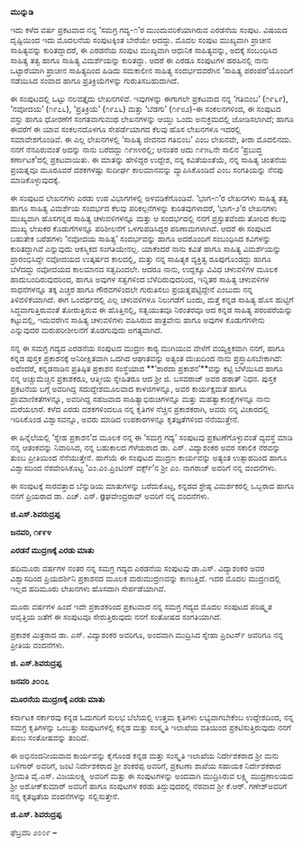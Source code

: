 # 

**ಮುನ್ನುಡಿ**

ಇದು ಕಳೆದ ವರ್ಷ ಪ್ರಕಟವಾದ ನನ್ನ ‘ಸಮಗ್ರ ಗದ್ಯ-೧’ರ ಮುಂದುವರಿಕೆಯಾಗಿರುವ ಎರಡನೆಯ ಸಂಪುಟ. ವಿಷಯದ ದೃಷ್ಟಿಯಿಂದ ಇದು ಮೊದಲನೆಯ ಸಂಪುಟಕ್ಕಿಂತ ಬೇರೆಯೇ ಆದದ್ದು. ಮೊದಲ ಸಂಪುಟ ಮುಖ್ಯವಾಗಿ ಪ್ರಾಚೀನ ಸಾಹಿತ್ಯವನ್ನು ಕುರಿತದ್ದಾದರೆ, ಈ ಎರಡನೆಯ ಸಂಪುಟ ಮುಖ್ಯವಾಗಿ ಆಧುನಿಕ ಸಾಹಿತ್ಯವನ್ನು, ಅದಕ್ಕೆ ಸಂಬಂಧಿಸಿದ ಸಾಹಿತ್ಯ ತತ್ವ ಹಾಗೂ ಸಾಹಿತ್ಯ ವಿಮರ್ಶೆಯನ್ನು ಕುರಿತದ್ದು. ಆದರೆ ಈ ಎರಡೂ ಸಂಪುಟಗಳ ಹರಹಿನಲ್ಲಿ ನಾನು ಒಟ್ಟಾರೆಯಾಗಿ ಪ್ರಾಚೀನ ಸಾಹಿತ್ಯದಿಂದ ಹಿಡಿದು ಸಮಕಾಲೀನ ಸಾಹಿತ್ಯ ಸಂದರ್ಭದವರೆಗಿನ ‘ಸಾಹಿತ್ಯ ಪರಂಪರೆ’ಯೊಂದಿಗೆ ನಡೆಯಿಸಿದ ಸಂವಾದ ಹಾಗೂ ಪ್ರತಿಕ್ರಿಯೆಗಳನ್ನು ಗುರುತಿಸಬಹುದಾಗಿದೆ.

ಈ ಸಂಪುಟದಲ್ಲಿ ಒಟ್ಟು ನಲವತ್ತೈದು ಲೇಖನಗಳಿವೆ. ಇವುಗಳನ್ನು ಈಗಾಗಲೇ ಪ್ರಕಟವಾದ ನನ್ನ ‘ಗತಿಬಿಂಬ’ \(೧೯೬೯\), ‘ನವೋದಯ’ \(೧೯೭೬\), ‘ಪ್ರತಿಕ್ರಿಯೆ’ \(೧೯೭೬\) ಮತ್ತು ‘ಬೆಡಗು’ \(೧೯೮೨\)-ಈ ಸಂಕಲನಗಳಿಂದ, ಈ ಸಂಪುಟದ ವಸ್ತು ಹಾಗೂ ಧೋರಣೆಗೆ ಸಂಗತವಾಗುವಂಥ ಲೇಖನಗಳನ್ನು ಆಯ್ದು ಒಂದು ಅನುಕ್ರಮದಲ್ಲಿ ಜೋಡಿಸಲಾಗಿದೆ; ಹಾಗೂ ಈವರೆಗೆ ಈ ಯಾವ ಸಂಕಲನದೊಳಗೂ ಸೇಪರ್ಡೆಯಾಗದ ಕೆಲವು ಹೊಸ ಲೇಖನಗಳೂ ಇದರಲ್ಲಿ ಸಮಾವೇಶಗೊಂಡಿವೆ. ಈ ಎಲ್ಲ ಲೇಖನಗಳಲ್ಲಿ ‘ಸಾಹಿತ್ಯ ಜೀವನದ ಗತಿಬಿಂಬ’ ಎಂಬ ಲೇಖನವೇ, ತೀರಾ ಮೊದಲಿನದು. ನನಗೆ ನೆನಪಿರುವಂತೆ ಅದನ್ನು ನಾನು ಬರೆದದ್ದು ೧೯೫೪ರಲ್ಲಿ; ಆನಂತರ ಅದು ೧೯೫೬ನೇ ಸಾಲಿನ ‘ಪ್ರಬುದ್ಧ ಕರ್ಣಾಟಕ’ದಲ್ಲಿ ಪ್ರಕಟವಾಯಿತು. ಈ ಮಾತನ್ನು ಹೇಳಿದ್ದರ ಉದ್ದೇಶ, ನನ್ನ ಕವಿತೆಯಂತೆಯೆ, ನನ್ನ ಸಾಹಿತ್ಯ ಚಿಂತನೆಯ ಪ್ರಯತ್ನವೂ ಮೂರೂವರೆ ದಶಕಗಳಷ್ಟು ಸುದೀರ್ಘ ಕಾಲಮಾನವನ್ನು ವ್ಯಾಪಿಸಿಕೊಂಡಿದೆ ಎಂಬ ಸಂಗತಿಯನ್ನು ನೆನಪು ಮಾಡಿಕೊಳ್ಳುವುದಕ್ಕೆ.

ಈ ಸಂಪುಟದ ಲೇಖನಗಳು ಎರಡು ಉಪ ವಿಭಾಗಗಳಲ್ಲಿ ಅಳವಡಿಕೆಗೊಂಡಿವೆ. ‘ಭಾಗ-೧’ರ ಲೇಖನಗಳು ಸಾಹಿತ್ಯ ತತ್ವ ಹಾಗೂ ಸಾಹಿತ್ಯ ವಿಮರ್ಶೆಯ ಸಂದರ್ಭದ ಕೆಲವು ಪರಿಕಲ್ಪನೆಗಳನ್ನು ಕುರಿತವುಗಳಾದರೆ, ‘ಭಾಗ-೨’ರ ಲೇಖನಗಳು ಮುಖ್ಯವಾಗಿ ಹೊಸಗನ್ನಡ ಸಾಹಿತ್ಯ ಚಳುವಳಿಗಳನ್ನೂ ಮತ್ತು ಆ ಸಂದರ್ಭದಲ್ಲಿ ನನಗೆ ಪ್ರಸ್ತುತವೆಂದು ತೋರಿದ ಕೆಲವು ಮುಖ್ಯ ಲೇಖಕರ ಕೊಡುಗೆಗಳನ್ನೂ ಪರಿಶೀಲನೆಗೆ ಒಳಗುಪಡಿಸಿದ್ದರ ಪರಿಣಾಮಗಳಾಗಿವೆ. ಆದರೆ ಈ ಸಂಪುಟದ ಬಹುತೇಕ ಬರೆಹಗಳು ‘ನವೋದಯ ಸಾಹಿತ್ಯ’ ಸಂದರ್ಭವನ್ನು ಹಾಗೂ ಅದರೊಂದಿಗೆ ಸಂಬಂಧಿಸಿದ ಕವಿಗಳನ್ನು ಕುರಿತದ್ದಾಗಿವೆ ಎನ್ನುವುದು ಆಕಸ್ಮಿಕದ ಸಂಗತಿಯೇನಲ್ಲ. ಯಾಕೆಂದರೆ ನಾನು ಕವಿತೆ ಹಾಗೂ ಸಾಹಿತ್ಯ ವಿಮರ್ಶೆಯನ್ನು ಪ್ರಾರಂಭಿಸಿದ್ದೇ ನವೋದಯದ ಉತ್ಕರ್ಷದ ಕಾಲದಲ್ಲಿ, ಮತ್ತು ನನ್ನ ಸಾಹಿತ್ಯಕ ವ್ಯಕ್ತಿತ್ವ ರೂಪುಗೊಂಡದ್ದು ಹಾಗೂ ಬೆಳೆದದ್ದು ನವೋದಯದ ಕಾಲಮಾನದ ಸತ್ವದಿಂದಲೇ. ಆದರೂ ನಾನು, ಉದ್ದಕ್ಕೂ ವಿವಿಧ ಚಳುವಳಿಗಳ ಮೂಲಕ ಹಾದುಬಂದಿರುವುದರಿಂದ, ಹಾಗೂ ಅವುಗಳ ಸತ್ವಗಳಿಂದ ಬೆಳೆದಿರುವುದರಿಂದ, ಇನ್ನಿತರ ಸಾಹಿತ್ಯ ಚಳುವಳಿಗಳ ಸಾಧನೆಗಳನ್ನೂ ತಕ್ಕ ಎಚ್ಚರ ಹಾಗೂ ಗೌರವಗಳಿಂದಲೇ ಗುರುತಿಸಲು ಪ್ರಯತ್ನಪಟ್ಟಿದ್ದೇನೆ ಎಂಬುದು ನನ್ನ ತಿಳಿವಳಿಕೆಯಾಗಿದೆ. ಈಗ ಒಂದರ್ಥದಲ್ಲಿ ಎಲ್ಲ ಚಳುವಳಿಗಳೂ ನಿಲುಗಡೆಗೆ ಬಂದು, ಮತ್ತೆ ಕನ್ನಡ ಸಾಹಿತ್ಯ ಹೊಸ ಹುಟ್ಟಿಗೆ ಸಿದ್ಧವಾಗುತ್ತಿರುವಂತೆ ತೋರುತ್ತಿರುವ ಈ ಹೊತ್ತಿನಲ್ಲಿ, ಸತ್ವಯುತವೂ ನಿರಂತರವೂ ಆದ ಕನ್ನಡ ಸಾಹಿತ್ಯ ಪರಂಪರೆಯನ್ನು ಕಟ್ಟುವಲ್ಲಿ, ಇದುವರೆಗಿನ ಸಾಹಿತ್ಯ ಚಳುವಳಿಗಳು ವಹಿಸಿರುವ ಪಾತ್ರವೇನು ಹಾಗೂ ಅವುಗಳ ಕೊಡುಗೆಗಳೇನು ಎನ್ನುವುದರ ಮರುಪರೀಶೀಲನೆಗೆ ತೊಡಗುವುದು ಅಗತ್ಯವಾಗಿದೆ.

ನನ್ನ ಈ ಸಮಗ್ರ ಗದ್ಯದ ಎರಡನೆಯ ಸಂಪುಟದ ಮುದ್ರಣ ಕಾರ‍್ಯ ಮುಗಿಯುವ ವೇಳೆಗೆ ವಯ್ಯಕ್ತಿಕವಾಗಿ ನನಗೆ, ಹಾಗೂ ಕನ್ನಡ ಪುಸ್ತಕ ಪ್ರಕಾಶನಕ್ಕೆ ಅನಿರೀಕ್ಷಿತವಾಗಿ ಒದಗಿದ ಆಘಾತವನ್ನು ಅತ್ಯಂತ ದುಃಖದಿಂದ ನಾನು ಪ್ರಸ್ತಾಪಿಸಬೇಕಾಗಿದೆ: ಅದೆಂದರೆ, ಕನ್ನಡನಾಡಿನ ಪ್ರತಿಷ್ಠಿತ ಪ್ರಕಾಶನ ಸಂಸ್ಥೆಯಾದ **‘ಶಾರದಾ ಪ್ರಕಾಶನ’**ವನ್ನು ಕಟ್ಟಿ ಬೆಳೆಯಿಸಿದ ಹಾಗೂ ನನ್ನ ಅಚ್ಚುಮೆಚ್ಚಿನ ಪ್ರಕಾಶಕರೂ, ಆತ್ಮೀಯ ಸ್ನೇಹಿತರೂ ಆದ ಶ್ರೀ ಜಿ. ಬಸವರಾಜ್ ಅವರ ಹಠಾತ್ ನಿಧನ. ಪುಸ್ತಕ ಪ್ರಕಟನೆಯ ಬಗ್ಗೆ ಅವರಿಗಿದ್ದ ಸದುದ್ದೇಶಮೂಲವಾದ ಕಾಳಜಿಗಳನ್ನೂ, ಅವರ ಕಾರ್ಯಕ್ಷಮತೆ ಹಾಗೂ ಪ್ರಾಮಾಣಿಕತೆಗಳನ್ನೂ, ಅವರಿಗಿದ್ದ ಸಹಜವಾದ ಸಾಹಿತ್ಯಾಭಿರುಚಿಗಳನ್ನೂ ಮತ್ತು ಮಹತ್ವಾಕಾಂಕ್ಷೆಗಳನ್ನೂ ನಾನು ಮರೆಯಲಾರೆ. ಕಳೆದ ಎರಡು ದಶಕಗಳಿಂದಲೂ ನನ್ನ ಕೃತಿಗಳ ನೆಚ್ಚಿನ ಪ್ರಕಾಶಕರಾಗಿ, ಅವರು ನನ್ನ ವಿಚಾರದಲ್ಲಿ ಇರಿಸಿಕೊಂಡ ವಿಶ್ವಾಸವನ್ನೂ, ಅವರು ಮಾಡಿದ ಉಪಕಾರಗಳನ್ನೂ ಕೃತಜ್ಞತೆಗಳಿಂದ ನೆನೆಯುತ್ತೇನೆ.

ಈ ಹಿನ್ನೆಲೆಯಲ್ಲಿ ‘ಸ್ನೇಹ ಪ್ರಕಾಶನ’ದ ಮೂಲಕ ನನ್ನ ಈ ‘ಸಮಗ್ರ ಗದ್ಯ’ ಸಂಪುಟವು ಪ್ರಕಟಣೆಗೊಳ್ಳುವಂತೆ ವ್ಯವಸ್ಥೆ ಮಾಡಿ ನನ್ನ ಆತಂಕವನ್ನು ನಿವಾರಿಸಿದ, ನನ್ನ ಬಹುಕಾಲದ ಗೆಳೆಯರಾದ ಡಾ. ಎಸ್. ವಿದ್ಯಾಶಂಕರ ಅವರ ಸಕಾಲಿಕ ನೆರವನ್ನು ತುಂಬ ಪ್ರೀತಿಯಿಂದ ನೆನೆಯುತ್ತೇನೆ. ಹಾಗೆಯೆ ಈ ಸಂಪುಟದ ಮುದ್ರಣ ಕಾರ್ಯವನ್ನು ಅತ್ಯಂತ ಉತ್ಸಾಹದಿಂದ ಹಾಗೂ ವಿಶ್ವಾಸದಿಂದ ನೆರವೇರಿಸಿಕೊಟ್ಟ ‘ಎಂ.ಎಂ.ಪ್ರಿಂಟಿಂಗ್ ವರ್ಕ್ಸ್’ನ ಶ್ರೀ ಎಂ. ನಾಗರಾಜ್ ಅವರಿಗೆ ನನ್ನ ವಂದನೆಗಳು.

ಈ ಸಂಪುಟಕ್ಕೆ ಸಾರವತ್ತಾದ ಬೆನ್ನುಡಿಯ ಮಾತುಗಳನ್ನು ಬರೆದುಕೊಟ್ಟ, ಕನ್ನಡದ ಶ್ರೇಷ್ಠ ವಿಮರ್ಶಕರಲ್ಲಿ ಒಬ್ಬರಾದ ಹಾಗೂ ನನಗೆ ಪ್ರಿಯರಾದ ಡಾ. ಎಚ್. ಎಸ್. gಘವೇಂದ್ರರಾವ್ ಅವರಿಗೆ ನನ್ನ ವಂದನೆಗಳು.

**ಜಿ.ಎಸ್.ಶಿವರುದ್ರಪ್ಪ**

**ಜನವರಿ, ೧೯೯೪**



**ಎರಡನೆ ಮುದ್ರಣಕ್ಕೆ ಎರಡು ಮಾತು**

ಹದಿಮೂರು ವರ್ಷಗಳ ನಂತರ ನನ್ನ ಸಮಗ್ರ ಗದ್ಯದ ಎರಡನೆಯ ಸಂಪುಟವು ಡಾ.ಎಸ್. ವಿದ್ಯಾಶಂಕರ ಅವರ ವಿಶ್ವಾಸದಿಂದ ಪ್ರಿಯದರ್ಶಿನಿ ಪ್ರಕಾಶನದ ಮೂಲಕ ಮರುಮುದ್ರಣವನ್ನು ಕಾಣುತ್ತಿದೆ. ಇದರ ಮೊದಲ ಮುದ್ರಣದಲ್ಲಿ ಇಲ್ಲದ ಹದಿಮೂರು ಲೇಖನಗಳು ಹೊಸದಾಗಿ ಸೇರ್ಪಡೆಯಾಗಿವೆ.

ಮೂರು ವರ್ಷಗಳ ಹಿಂದೆ ಇದೇ ಪ್ರಕಾಶಕರಿಂದ ಪ್ರಕಟವಾದ ನನ್ನ ಸಮಗ್ರ ಗದ್ಯದ ಮೊದಲ ಸಂಪುಟದ ಪರಿಷ್ಕೃತ ಆವೃತ್ತಿಯ ಜತೆಗೆ ಈ ಸಂಪುಟವೂ ಸೇರುತ್ತಿರುವುದು ನನಗೆ ಸಂತೋಷದ ಸಂಗತಿಯಾಗಿದೆ.

ಪ್ರಕಾಶಕ ಮಿತ್ರರಾದ ಡಾ. ಎಸ್. ವಿದ್ಯಾಶಂಕರ ಅವರಿಗೂ, ಅಂದವಾಗಿ ಮುದ್ರಿಸಿದ ಸ್ನೇಹಾ ಪ್ರಿಂಟರ್ಸ್ ಅವರಿಗೂ ನನ್ನ ಪ್ರೀತಿಯ ವಂದನೆಗಳು.

**ಜಿ. ಎಸ್.ಶಿವರುದ್ರಪ್ಪ**

**ಜನವರಿ ೨೦೦೭**



**ಮೂರನೆಯ ಮುದ್ರಣಕ್ಕೆ ಎರಡು ಮಾತು**

ಕರ್ನಾಟಕ ಸರ್ಕಾರವು ಕನ್ನಡ ಓದುಗರಿಗೆ ಸುಲಭ ಬೆಲೆಯಲ್ಲಿ ಉತ್ತಮ ಕೃತಿಗಳು ಲಭ್ಯವಾಗಬೇಕೆಂಬ ಉದ್ದೇಶದಿಂದ, ನನ್ನ ಸಮಗ್ರ ಕೃತಿಗಳನ್ನು ಒಂಬತ್ತು ಸಂಪುಟಗಳಲ್ಲಿ ಕನ್ನಡ ಮತ್ತು ಸಂಸ್ಕೃತಿ ಇಲಾಖೆಯ ವತಿಯಿಂದ ಪ್ರಕಟಿಸುತ್ತಿರುವುದು ನನಗೆ ತುಂಬ ಸಂತೋಷವನ್ನು ತಂದಿದೆ.

ಈ ಅಭಿನಂದನೀಯವಾದ ಕಾರ್ಯವನ್ನು ಕೈಗೊಂಡ ಕನ್ನಡ ಮತ್ತು ಸಂಸ್ಕೃತಿ ಇಲಾಖೆಯ ನಿರ್ದೇಶಕರಾದ ಶ್ರೀ ಮನು ಬಳಿಗಾರ್ ಅವರಿಗೆ, ಜಂಟಿ ನಿರ್ದೇಶಕರಾದ ಶ್ರೀ ಶಂಕರಪ್ಪ ಅವರಿಗೆ, ಪ್ರಕಟಣಾ ಶಾಖೆಯ ಸಹಾಯಕ ನಿರ್ದೇಶಕರಾದ ಶ್ರೀಮತಿ ವೈ.ಎಸ್. ವಿಜಯಲಕ್ಷ್ಮಿ ಅವರಿಗೆ ಮತ್ತು ಈ ಸಂಪುಟಗಳನ್ನು ಅಂದವಾಗಿ ಮುದ್ರಿಸಿರುವ ಲಕ್ಷ್ಮಿ ಮುದ್ರಣಾಲಯದ ಶ್ರೀ ಅಶೋಕ್‌ಕುಮಾರ್ ಅವರಿಗೆ ಹಾಗೂ ಸಂಪುಟಗಳ ಕರಡು ತಿದ್ದುವುದರಲ್ಲಿ ನೆರವಾದ ಶ್ರೀ ಕೆ.ಆರ್. ಗಣೇಶ್‌ಅವರಿಗೆ ನನ್ನ ಕೃತಜ್ಞತೆಯ ವಂದನೆಗಳನ್ನು ಸಲ್ಲಿಸುತ್ತೇನೆ.

**ಜಿ.ಎಸ್. ಶಿವರುದ್ರಪ್ಪ**

ಫೆಬ್ರವರಿ ೨೦೦೯ **–**

